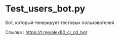 # Test_users_bot.py
Бот, который генериpует тестовых пользователей 

Ссылка : https://t.me/alex80_ci_cd_bot
